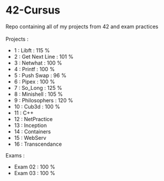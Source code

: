 # 42-Cursus
Repo containing all of my projects from 42 and exam practices <br>
<br> Projects : <br>

  - 1 : Libft : 115 % <br>
  - 2 : Get Next Line : 101 % <br>
  - 3 : Netwhat : 100 % <br>
  - 4 : Printf : 100 % <br>
  - 5 : Push Swap : 96 % <br>
  - 6 : Pipex : 100 % <br>
  - 7 : So_Long : 125 % <br>
  - 8 : Minishell : 105 % <br>
  - 9 : Philosophers : 120 % <br>
  - 10 : Cub3d : 100 % <br>
  - 11 : C++ <br>
  - 12 : NetPractice <br>
  - 13 : Inception <br>
  - 14 : Containers <br>
  - 15 : WebServ <br>
  - 16 : Transcendance <br>

Exams : <br>
  - Exam 02 : 100 % <br>
  - Exam 03 : 100 % <br>
